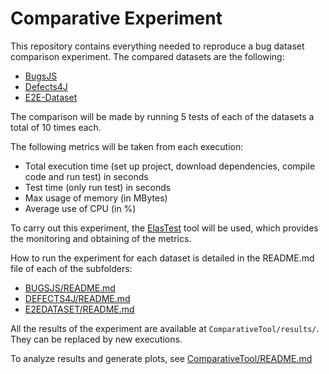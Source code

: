 # Comparative Experiment

This repository contains everything needed to reproduce a bug dataset comparison experiment. The compared datasets are the following:

- [BugsJS](https://github.com/BugsJS/bug-dataset)
- [Defects4J](https://github.com/rjust/defects4j)
- [E2E-Dataset](https://github.com/e2e-tests-dataset/e2e-tests-dataset)

The comparison will be made by running 5 tests of each of the datasets a total of 10 times each.

The following metrics will be taken from each execution:
- Total execution time (set up project, download dependencies, compile code and run test) in seconds
- Test time (only run test) in seconds
- Max usage of memory (in MBytes)
- Average use of CPU (in %)

To carry out this experiment, the [ElasTest](https://elastest.io/) tool will be used, which provides the monitoring and obtaining of the metrics.

How to run the experiment for each dataset is detailed in the README.md file of each of the subfolders:

- [BUGSJS/README.md](BUGSJS/README.md)
- [DEFECTS4J/README.md](DEFECTS4J/README.md)
- [E2EDATASET/README.md](E2EDATASET/README.md)

All the results of the experiment are available at `ComparativeTool/results/`. They can be replaced by new executions.

To analyze results and generate plots, see [ComparativeTool/README.md](ComparativeTool/README.md)
